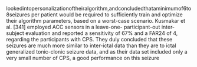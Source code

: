 lookedintopersonalizationoftheiralgorithm,andconcludedthataminimumof6to8seizures
per patient would be required to sufficiently train and optimize their algorithm parameters,
based on a worst-case scenario. Kusmakar et al. [341] employed ACC sensors in a leave-one-
participant-out inter-subject evaluation and reported a sensitivity of 67% and a FAR24 of 4,
regarding the participants with CPS. They duly concluded that these seizures are much more
similar to inter-ictal data than they are to ictal generalized tonic-clonic seizure data, and as
their data set included only a very small number of CPS, a good performance on this seizure